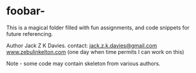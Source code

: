 foobar-
=======
This is a magical folder filled with fun assignments, and code snippets for future referencing.

Author Jack Z K Davies.
contact:
	jack.z.k.davies@gmail.com
	www.zebulinkelton.com (one day when time permits I can work on this)

Note - some code may contain skeleton from various authors.